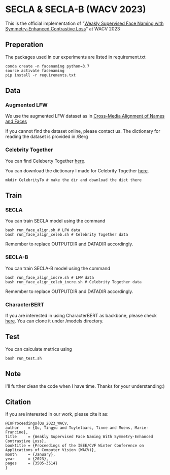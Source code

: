 # SECLA & SECLA-B (WACV 2023)

This is the official implementation of "[Weakly Supervised Face Naming with Symmetry-Enhanced Contrastive Loss](https://openaccess.thecvf.com/content/WACV2023/html/Qu_Weakly_Supervised_Face_Naming_With_Symmetry-Enhanced_Contrastive_Loss_WACV_2023_paper.html)" at WACV 2023

## Preperation

The packages used in our experiments are listed in requirement.txt

    conda create -n facenaming python=3.7
    source activate facenaming
    pip install -r requirements.txt

## Data

### Augmented LFW

We use the augmented LFW dataset as in [Cross-Media Alignment of Names and Faces](https://ieeexplore.ieee.org/document/5332299)

If you cannot find the dataset online, please contact us. The dictionary for reading the dataset is provided in /Berg

### Celebrity Together

You can find Celeberty Together [here](https://www.robots.ox.ac.uk/~vgg/data/celebrity_together/).

You can download the dictionary I made for Celebrity Together [here](https://drive.google.com/drive/folders/1GSZrpFgS9Yv1274kXpGOIA1B4Z3fhnAL?usp=sharing). 

    mkdir CelebrityTo # make the dir and download the dict there

## Train

### SECLA

You can train SECLA model using the command

    bash run_face_align.sh # LFW data
    bash run_face_align_celeb.sh # Celebrity Together data

Remember to replace OUTPUTDIR and DATADIR accordingly.


### SECLA-B

You can train SECLA-B model using the command

    bash run_face_align_incre.sh # LFW data
    bash run_face_align_celeb_incre.sh # Celebrity Together data

Remember to replace OUTPUTDIR and DATADIR accordingly.

### CharacterBERT

If you are interested in using CharacterBERT as backbone, please check [here](https://github.com/helboukkouri/character-bert). You can clone it under /models directory.

## Test

You can calculate metrics using

    bash run_test.sh

## Note

I'll further clean the code when I have time. Thanks for your understanding:)

## Citation

If you are interested in our work, please cite it as:

    @InProceedings{Qu_2023_WACV,
    author    = {Qu, Tingyu and Tuytelaars, Tinne and Moens, Marie-Francine},
    title     = {Weakly Supervised Face Naming With Symmetry-Enhanced Contrastive Loss},
    booktitle = {Proceedings of the IEEE/CVF Winter Conference on Applications of Computer Vision (WACV)},
    month     = {January},
    year      = {2023},
    pages     = {3505-3514}
    }
